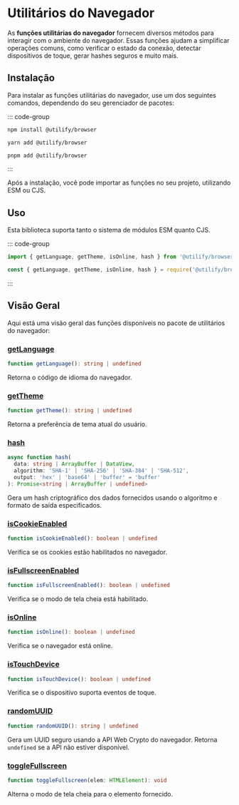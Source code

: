 # Utilitários do Navegador <Badge type="tip" text="2.0.1" />

As **funções utilitárias do navegador** fornecem diversos métodos para interagir com o ambiente do navegador. Essas funções ajudam a simplificar operações comuns, como verificar o estado da conexão, detectar dispositivos de toque, gerar hashes seguros e muito mais.

## Instalação

Para instalar as funções utilitárias do navegador, use um dos seguintes comandos, dependendo do seu gerenciador de pacotes:

::: code-group

```bash [npm]
npm install @utilify/browser
```

```bash [yarn]
yarn add @utilify/browser
```

```bash [pnpm]
pnpm add @utilify/browser
```

:::

Após a instalação, você pode importar as funções no seu projeto, utilizando ESM ou CJS.

## Uso

Esta biblioteca suporta tanto o sistema de módulos ESM quanto CJS.

::: code-group

```typescript [esm]
import { getLanguage, getTheme, isOnline, hash } from '@utilify/browser';
```

```javascript [cjs]
const { getLanguage, getTheme, isOnline, hash } = require('@utilify/browser');
```

:::

## Visão Geral

Aqui está uma visão geral das funções disponíveis no pacote de utilitários do navegador:

### [getLanguage](./getLanguage.md)  
```typescript  
function getLanguage(): string | undefined  
```  
Retorna o código de idioma do navegador.

### [getTheme](./getTheme.md)  
```typescript  
function getTheme(): string | undefined  
```  
Retorna a preferência de tema atual do usuário.

### [hash](./hash.md)  
```typescript  
async function hash(
  data: string | ArrayBuffer | DataView,
  algorithm: 'SHA-1' | 'SHA-256' | 'SHA-384' | 'SHA-512',
  output: 'hex' | 'base64' | 'buffer' = 'buffer'
): Promise<string | ArrayBuffer | undefined>
```  
Gera um hash criptográfico dos dados fornecidos usando o algoritmo e formato de saída especificados.

### [isCookieEnabled](./isCookieEnabled.md)  
```typescript  
function isCookieEnabled(): boolean | undefined  
```  
Verifica se os cookies estão habilitados no navegador.

### [isFullscreenEnabled](./isFullscreenEnabled.md)  
```typescript  
function isFullscreenEnabled(): boolean | undefined  
```  
Verifica se o modo de tela cheia está habilitado.

### [isOnline](./isOnline.md)  
```typescript  
function isOnline(): boolean | undefined  
```  
Verifica se o navegador está online.

### [isTouchDevice](./isTouchDevice.md)  
```typescript  
function isTouchDevice(): boolean | undefined  
```  
Verifica se o dispositivo suporta eventos de toque.

### [randomUUID](./randomUUID.md)  
```typescript  
function randomUUID(): string | undefined  
```  
Gera um UUID seguro usando a API Web Crypto do navegador. Retorna `undefined` se a API não estiver disponível.

### [toggleFullscreen](./toggleFullscreen.md)  
```typescript  
function toggleFullscreen(elem: HTMLElement): void  
```  
Alterna o modo de tela cheia para o elemento fornecido.